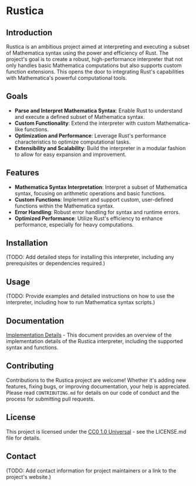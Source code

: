 # Rustica

## Introduction

Rustica is an ambitious project aimed at interpreting and executing a subset of Mathematica syntax using the power and efficiency of Rust. The project's goal is to create a robust, high-performance interpreter that not only handles basic Mathematica computations but also supports custom function extensions. This opens the door to integrating Rust's capabilities with Mathematica's powerful computational tools.

## Goals

- **Parse and Interpret Mathematica Syntax**: Enable Rust to understand and execute a defined subset of Mathematica syntax.
- **Custom Functionality**: Extend the interpreter with custom Mathematica-like functions.
- **Optimization and Performance**: Leverage Rust's performance characteristics to optimize computational tasks.
- **Extensibility and Scalability**: Build the interpreter in a modular fashion to allow for easy expansion and improvement.

## Features

- **Mathematica Syntax Interpretation**: Interpret a subset of Mathematica syntax, focusing on arithmetic operations and basic functions.
- **Custom Functions**: Implement and support custom, user-defined functions within the Mathematica syntax.
- **Error Handling**: Robust error handling for syntax and runtime errors.
- **Optimized Performance**: Utilize Rust's efficiency to enhance performance, especially for heavy computations.

## Installation

(TODO: Add detailed steps for installing this interpreter, including any prerequisites or dependencies required.)

## Usage

(TODO: Provide examples and detailed instructions on how to use the interpreter, including how to run Mathematica syntax scripts.)

## Documentation

[Implementation Details](docs/implementation.md) - This document provides an overview of the implementation details of the Rustica interpreter, including the supported syntax and functions.

## Contributing

Contributions to the Rustica project are welcome! Whether it's adding new features, fixing bugs, or improving documentation, your help is appreciated. Please read `CONTRIBUTING.md` for details on our code of conduct and the process for submitting pull requests.

## License

This project is licensed under the [CC0 1.0 Universal](LICENSE.md) - see the LICENSE.md file for details.

## Contact

(TODO: Add contact information for project maintainers or a link to the project's website.)